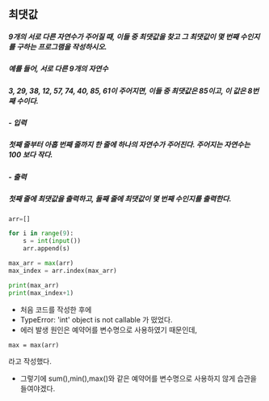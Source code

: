 ## 최댓값
##### 9개의 서로 다른 자연수가 주어질 때, 이들 중 최댓값을 찾고 그 최댓값이 몇 번째 수인지를 구하는 프로그램을 작성하시오.

##### 예를 들어, 서로 다른 9개의 자연수

##### 3, 29, 38, 12, 57, 74, 40, 85, 61이 주어지면, 이들 중 최댓값은 85이고, 이 값은 8번째 수이다.

##### - 입력
##### 첫째 줄부터 아홉 번째 줄까지 한 줄에 하나의 자연수가 주어진다. 주어지는 자연수는 100 보다 작다.

##### - 출력
##### 첫째 줄에 최댓값을 출력하고, 둘째 줄에 최댓값이 몇 번째 수인지를 출력한다.

```python
arr=[]

for i in range(9):
    s = int(input())
    arr.append(s)

max_arr = max(arr)
max_index = arr.index(max_arr)

print(max_arr)
print(max_index+1)
```

- 처음 코드를 작성한 후에
- TypeError: 'int' object is not callable 가 떴었다.
- 에러 발생 원인은 예약어를 변수명으로 사용하였기 때문인데,
```
max = max(arr)
``` 
라고 작성했다. 
- 그렇기에 sum(),min(),max()와 같은 예약어를 변수명으로 사용하지 않게 습관을 들여야겠다.
